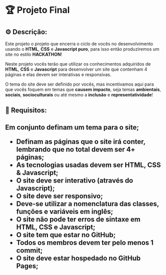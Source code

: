 <h1>🏆 Projeto Final</h1>

<h2>⚙ Descrição:</h2>

<p>
    Este projeto o projeto que encerra o ciclo de vocês no desenvolvimento usando o <strong>HTML</strong>, <strong>CSS</strong> e <strong>Javascript puro</strong>, para isso então produziremos um site no estilo <strong>HACKATHON</strong>!
</p>

<p>
    Neste projeto vocês terão que utilizar os conhecimentos adquiridos de <strong>HTML</strong>, <strong>CSS</strong> e <strong>Javascript</strong> para desenvolver um site que contenham 4 páginas e elas devem ser interativas e responsivas.
</p>

<p>
    O tema do site deve ser definido por vocês, mas incentivamos aqui para que vocês foquem em temas que <strong>causem impacto</strong>, seja temas <strong>ambientais</strong>, <strong>sociais</strong>, <strong>socioculturais</strong> ou até mesmo a <strong>inclusão</strong> e <strong>representatividade</strong>!
</p>

<h2>📝 Requisitos:<h2>

<p>Em conjunto definam um tema para o site;</p>

<ul>
    <li>
        Definam as páginas que o site irá conter, lembrando que no total devem ser 4+ páginas;
    </li>
    <li>
        As tecnologias usadas devem ser HTML, CSS & Javascript;
    </li>
    <li>
        O site deve ser interativo (através do Javascript);
    </li>
    <li>
        O site deve ser responsivo;
    </li>
    <li>
        Deve-se utilizar a nomenclatura das classes, funções e variáveis em inglês;
    </li>
    <li>
        O site não pode ter erros de sintaxe em HTML, CSS e Javascript;
    </li>
    <li>
        O site tem que estar no GitHub;
    </li>
    <li>
        Todos os membros devem ter pelo menos 1 commit;
    </li>
    <li>
        O site deve estar hospedado no GitHub Pages;
    </li>
</ul>